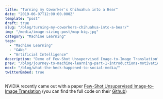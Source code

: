 ```yaml
---
title: "Turning my Coworker's Chihuahua into a Bear"
date: "2019-06-07T12:00:00.000Z"
template: "post"
draft: true
slug: "/blog/turning-my-coworkers-chihuahua-into-a-bear/"
img: "/media/image-sizing-post/map-big.jpg"
category: "Machine Learning"
tags:
  - "Machine Learning"
  - "GANs"
  - "Artificial Intelligence"
description: "Demo of Few-Shot Unsupervised Image-to-Image Translation"
prev: "/blog/journey-to-machine-learning-part-1-introductions-motivations-and-roadmap/"
next: "/blog/what-the-heck-happened-to-social-media/"
twitterEmbed: true
---
```


NVIDIA recently came out with a paper [Few-Shot Unsupervised Image-to-Image Translation](https://arxiv.org/abs/1905.01723) (you can find the full code on their [Github](https://github.com/nvlabs/FUNIT/))
